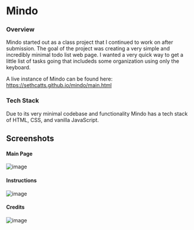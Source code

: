 # Mindo
### Overview
Mindo started out as a class project that I continued to work on after submission. The goal of the project was creating a very simple and incredibly minimal todo list web page. I wanted a very quick way to get a little list of tasks going that includeds some organization using only the keyboard.

A live instance of Mindo can be found here: https://sethcatts.github.io/mindo/main.html

### Tech Stack
Due to its very minimal codebase and functionality Mindo has a tech stack of HTML, CSS, and vanilla JavaScript. 

## Screenshots
#### Main Page
![image](https://user-images.githubusercontent.com/11430259/167306004-83e3d470-4f6c-4edf-b54f-004ee4a0a822.png)
#### Instructions
![image](https://user-images.githubusercontent.com/11430259/167306162-6641785d-be17-48e8-8932-a0ac0d4e4040.png)
#### Credits
![image](https://user-images.githubusercontent.com/11430259/167306207-0fb7b09e-4d17-45ca-bdf5-f220aa0053af.png)
